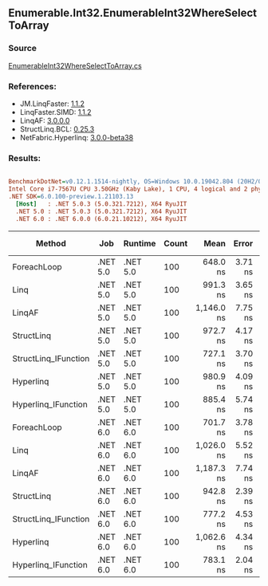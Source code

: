﻿## Enumerable.Int32.EnumerableInt32WhereSelectToArray

### Source
[EnumerableInt32WhereSelectToArray.cs](../LinqBenchmarks/Enumerable/Int32/EnumerableInt32WhereSelectToArray.cs)

### References:
- JM.LinqFaster: [1.1.2](https://www.nuget.org/packages/JM.LinqFaster/1.1.2)
- LinqFaster.SIMD: [1.1.2](https://www.nuget.org/packages/LinqFaster.SIMD/1.0.3)
- LinqAF: [3.0.0.0](https://www.nuget.org/packages/LinqAF/3.0.0.0)
- StructLinq.BCL: [0.25.3](https://www.nuget.org/packages/StructLinq.BCL/0.25.3)
- NetFabric.Hyperlinq: [3.0.0-beta38](https://www.nuget.org/packages/NetFabric.Hyperlinq/3.0.0-beta38)

### Results:
``` ini

BenchmarkDotNet=v0.12.1.1514-nightly, OS=Windows 10.0.19042.804 (20H2/October2020Update)
Intel Core i7-7567U CPU 3.50GHz (Kaby Lake), 1 CPU, 4 logical and 2 physical cores
.NET SDK=6.0.100-preview.1.21103.13
  [Host]   : .NET 5.0.3 (5.0.321.7212), X64 RyuJIT
  .NET 5.0 : .NET 5.0.3 (5.0.321.7212), X64 RyuJIT
  .NET 6.0 : .NET 6.0.0 (6.0.21.10212), X64 RyuJIT


```
|               Method |      Job |  Runtime | Count |       Mean |   Error |  StdDev | Ratio |  Gen 0 | Gen 1 | Gen 2 | Allocated |
|--------------------- |--------- |--------- |------ |-----------:|--------:|--------:|------:|-------:|------:|------:|----------:|
|          ForeachLoop | .NET 5.0 | .NET 5.0 |   100 |   648.0 ns | 3.71 ns | 3.47 ns |  1.00 | 0.4358 |     - |     - |     912 B |
|                 Linq | .NET 5.0 | .NET 5.0 |   100 |   991.3 ns | 3.65 ns | 3.24 ns |  1.53 | 0.3967 |     - |     - |     832 B |
|               LinqAF | .NET 5.0 | .NET 5.0 |   100 | 1,146.0 ns | 7.75 ns | 6.87 ns |  1.77 | 0.4196 |     - |     - |     880 B |
|           StructLinq | .NET 5.0 | .NET 5.0 |   100 |   972.7 ns | 4.17 ns | 3.69 ns |  1.50 | 0.1678 |     - |     - |     352 B |
| StructLinq_IFunction | .NET 5.0 | .NET 5.0 |   100 |   727.1 ns | 3.70 ns | 3.46 ns |  1.12 | 0.1259 |     - |     - |     264 B |
|            Hyperlinq | .NET 5.0 | .NET 5.0 |   100 |   980.9 ns | 4.09 ns | 3.82 ns |  1.51 | 0.1259 |     - |     - |     264 B |
|  Hyperlinq_IFunction | .NET 5.0 | .NET 5.0 |   100 |   885.4 ns | 5.74 ns | 4.80 ns |  1.37 | 0.1259 |     - |     - |     264 B |
|          ForeachLoop | .NET 6.0 | .NET 6.0 |   100 |   701.7 ns | 3.78 ns | 3.35 ns |  1.08 | 0.4358 |     - |     - |     912 B |
|                 Linq | .NET 6.0 | .NET 6.0 |   100 | 1,026.0 ns | 5.52 ns | 4.90 ns |  1.58 | 0.3967 |     - |     - |     832 B |
|               LinqAF | .NET 6.0 | .NET 6.0 |   100 | 1,187.3 ns | 7.74 ns | 6.47 ns |  1.83 | 0.4196 |     - |     - |     880 B |
|           StructLinq | .NET 6.0 | .NET 6.0 |   100 |   942.8 ns | 2.39 ns | 2.00 ns |  1.46 | 0.1678 |     - |     - |     352 B |
| StructLinq_IFunction | .NET 6.0 | .NET 6.0 |   100 |   777.2 ns | 4.53 ns | 4.23 ns |  1.20 | 0.1259 |     - |     - |     264 B |
|            Hyperlinq | .NET 6.0 | .NET 6.0 |   100 | 1,062.6 ns | 4.34 ns | 3.62 ns |  1.64 | 0.1259 |     - |     - |     264 B |
|  Hyperlinq_IFunction | .NET 6.0 | .NET 6.0 |   100 |   783.1 ns | 2.04 ns | 1.81 ns |  1.21 | 0.1259 |     - |     - |     264 B |
